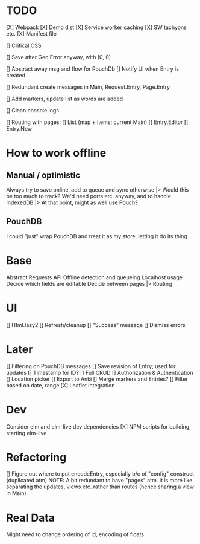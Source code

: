 # TODO
[X] Webpack
[X] Demo dist
[X] Service worker caching
[X] SW tachyons etc.
[X] Manifest file

[] Critical CSS

[] Save after Geo Error anyway, with (0, 0)

[] Abstract away msg and flow for PouchDb
  [] Notify UI when Entry is created

[] Redundant create messages in Main, Request.Entry, Page.Entry

[] Add markers, update list as words are added

[] Clean console logs

[] Routing with pages:
  [] List (map + items; current Main)
  [] Entry.Editor
  [] Entry.New


# How to work offline
## Manual / optimistic
Always try to save online, add to queue and sync otherwise
  |> Would this be too much to track? We'd need ports etc. anyway, and to handle IndexedDB
    |> At that point, might as well use Pouch?

## PouchDB
I could "just" wrap PouchDB and treat it as my store, letting it do its thing

# Base
Abstract Requests API
Offline detection and queueing
Localhost usage
Decide which fields are editable
Decide between pages
 |> Routing

# UI
[] Html.lazy2
[] Refresh/cleanup
[] "Success" message
[] Dismiss errors

# Later
[] Filtering on PouchDB messages
[] Save revision of Entry; used for updates
[] Timestamp for ID?
[] Full CRUD
[] Authorization & Authentication
[] Location picker
[] Export to Anki
[] Merge markers and Entries?
[] Filter based on date, range
[X] Leaflet integration

# Dev
Consider elm and elm-live dev dependencies
[X] NPM scripts for building, starting elm-live

# Refactoring
[] Figure out where to put encodeEntry, especially b/c of "config" construct (duplicated atm)
NOTE: A bit redundant to have "pages" atm. It is more like separating the updates, views etc. rather than routes (hence sharing a view in Main)

# Real Data
Might need to change ordering of id, encoding of floats
